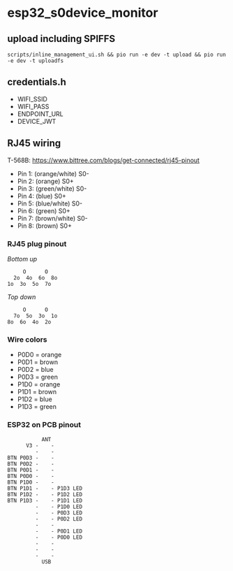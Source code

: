 # esp32_s0device_monitor #


## upload including SPIFFS ##
```
scripts/inline_management_ui.sh && pio run -e dev -t upload && pio run -e dev -t uploadfs
```

## credentials.h ##
* WIFI_SSID
* WIFI_PASS
* ENDPOINT_URL
* DEVICE_JWT

## RJ45 wiring ##
T-568B: https://www.bittree.com/blogs/get-connected/rj45-pinout
* Pin 1: (orange/white) S0-
* Pin 2: (orange) S0+
* Pin 3: (green/white) S0-
* Pin 4: (blue) S0+
* Pin 5: (blue/white) S0-
* Pin 6: (green) S0+
* Pin 7: (brown/white) S0-
* Pin 8: (brown) S0+

### RJ45 plug pinout ###
*Bottom up*
```
     O      O
  2o  4o  6o  8o
1o  3o  5o  7o
```
*Top down*
```
     O      O
  7o  5o  3o  1o
8o  6o  4o  2o
```

### Wire colors ###
* P0D0 = orange
* P0D1 = brown
* P0D2 = blue
* P0D3 = green
* P1D0 = orange
* P1D1 = brown
* P1D2 = blue
* P1D3 = green

### ESP32 on PCB pinout ###
```
           ANT
      V3 -    - 
         -    - 
BTN P0D3 -    -
BTN P0D2 -    -
BTN P0D1 -    -
BTN P0D0 -    -
BTN P1D0 -    -
BTN P1D1 -    - P1D3 LED
BTN P1D2 -    - P1D2 LED
BTN P1D3 -    - P1D1 LED
         -    - P1D0 LED
         -    - P0D3 LED
         -    - P0D2 LED
         -    - 
         -    - P0D1 LED
         -    - P0D0 LED
         -    - 
         -    - 
         -    - 
           USB
```
